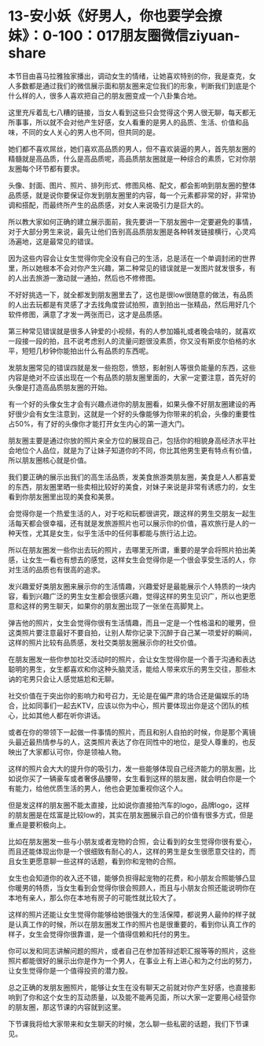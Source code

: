 # 13-安小妖《好男人，你也要学会撩妹》：0-100：017朋友圈微信ziyuan-share

本节目由喜马拉雅独家播出，调动女生的情绪，让她喜欢特别的你，我是查克，女人多数都是通过我们的微信展示面和朋友圈来定位我们的形象，判断我们到底是个什么样的人，很多人喜欢把自己的朋友圈变成一个八卦集合地。

这里充斥着乱七八糟的链接，当女人看到这些只会觉得这个男人很无聊，每天都无所事事，所以就不会对他产生好感，女人看重的是男人的品质、生活、价值和品味，不同的女人关心的男人也不同，但共同的是。

她们都不喜欢屌丝，她们喜欢高品质的男人，但不喜欢装逼的男人，首先朋友圈的精髓就是高品质，什么是高品质呢，高品质朋友圈就是一种综合的素质，它对你朋友圈每个环节都有要求。

头像、封面、图片、照片、排列形式、修图风格、配文，都会影响到朋友圈的整体品质感，就是说你要保证你发到朋友圈里的内容，每一个元素都非常的好，非常协调和搭配，而最终所产生的品质感，对女人来说吸引力是巨大的。

所以教大家如何正确的建立展示面前，我先要讲一下朋友圈中一定要避免的事情，对于大部分男生来说，最先让他们告别高品质朋友圈是各种转发链接横行，心灵鸡汤遍地，这是最常见的错误。

因为这些内容会让女生觉得你完全没有自己的生活，总是活在一个单调封闭的世界里，所以她根本不会对你产生兴趣，第二种常见的错误就是一发图片就发很多，有的人出去旅游一激动就一通拍，然后也不修修图。

不好好挑选一下，就全都发到朋友圈里去了，这也是很low很随意的做法，有品质的人出去玩都是有灵感了才去找角度尝试拍照，直到拍出一张精品，然后用好几个软件修图，满意了才发一两张而已，这才是品质感。

第三种常见错误就是很多人钟爱的小视频，有的人参加婚礼或者晚会啥的，就喜欢一段接一段的拍，且不说考虑别人的流量问题很没素质，你又没有斯皮尔伯格的水平，短短几秒钟你能拍出什么有品质的东西呢。

发朋友圈常见的错误四就是发一些抱怨，愤怒，影射别人等很负能量的东西，这些内容是绝对不应该出现在一个有品质的朋友圈里面的，大家一定要注意，首先好的头像是打造高品质朋友圈的开始。

有一个好的头像女生才会有兴趣点进你的朋友圈看，如果头像不好朋友圈建设的再好很少会有女生注意到，这就是一个好的头像能够为你带来的机会，头像的重要性占50%，有了好的头像你才能打开女生内心的第一道大门。

朋友圈主要是通过你放的照片来全方位的展现自己，包括你的相貌身高经济水平社会地位个人品位，就是为了让妹子知道你的不同，你比其他男生更有特点有价值，所以朋友圈核心就是价值。

我们要正确的展示出我们的高生活品质，发美食旅游类朋友圈，美食是人人都喜爱的东西，朋友圈里晒一些卖相比较好的美食，对妹子来说是非常有诱惑力的，女生看到你朋友圈里出现的美食和美景。

会觉得你是一个热爱生活的人，对于吃和玩都很讲究，跟这样的男生交朋友一起生活每天都会很幸福，还有就是发旅游照片也可以展示你的价值，喜欢旅行是人的一种天性，尤其是女生，似乎生活中的任何事都能与旅行沾上边。

所以在朋友圈发一些你出去玩的照片，去哪里无所谓，重要的是学会将照片拍出美感，让女生一看也有想去的感觉，这样女生会觉得你是一个很会享受生活的人，你对生活的品质也有很高的追求。

发兴趣爱好类朋友圈来展示你的生活情趣，兴趣爱好是最能展示个人特质的一块内容，看到兴趣广泛的男生女生都会很感兴趣，觉得这样的男生见识广，所以也更愿意和这样的男生聊天，如果你的朋友圈出现了一张坐在高脚凳上。

弹吉他的照片，女生会觉得你很有生活情趣，而且一定是一个性格温和的暖男，但这类照片要注意最好不要自拍，让别人帮你记录下沉醉于自己某一项爱好的瞬间，这样的照片比较有品质感，发社交类朋友圈展示你的社交价值。

在朋友圈发一些你参加社交活动时的照片，会让女生觉得你是一个善于沟通和表达聪明的男生，女生都喜欢和你这种头脑灵活，能给人带来欢乐的男生交往，那些木讷的宅男只会让人感觉尴尬和无聊。

社交价值在于突出你的影响力和号召力，无论是在偏严肃的场合还是偏娱乐的场合，比如同事们一起去KTV，应该以你为中心，照片要体现出你是这个团队的核心，比如其他人都在听你讲话。

或者在你的带领下一起做一件事情的照片，而且和别人自拍的时候，你是那个离镜头最近最热情参与的人，这类照片表达了你在同性中的地位，是受人尊重的，也反映出了大家都认可你，你是领袖人物。

这样的照片会大大的提升你的吸引力，发一些能够体现自己经济能力的朋友圈，比如说你买了一辆豪车或者奢侈品腰带，女生看到这样的朋友圈，就会明白你是一个有能力，给他优质生活的男人，他也会更加重视你这个人。

但是发这样的朋友圈不能太直接，比如说你直接拍汽车的logo，品牌logo，这样的朋友圈是在炫富是比较low的，其实在朋友圈展示自己的价值有很多方式，但是重点是要积极向上。

比如在朋友圈发一些与小朋友或者宠物的合照，会让看到的女生觉得你很有爱心，而且还能体现出你是一个很细致有耐心的人，这样的男生是女生很愿意交往的，而且女生更愿意聊一些这样的话题，看到你和宠物的合照。

女生也会知道你的收入还不错，能够负担得起宠物的花费，和小朋友合照能够凸显你暖男的特质，当女生看到会觉得你很会照顾人，而且与小朋友合照还能说明你在本地有亲人，那么你在本地有房子的可能性就比较大了。

这样的照片还能让女生觉得你能够给她很强大的生活保障，都说男人最帅的样子就是认真工作的时候，所以在朋友圈发工作的照片也是很重要的，看到你认真工作的样子，女生会觉得你很靠谱，是一个值得信赖和托付的男生。

你可以发和同志讲解问题的照片，或者自己在参加答辩述职汇报等等的照片，这些照片都能很好的展示出你是作为一个男人，在事业上有上进心和为之付出的努力，让女生觉得你是一个值得投资的潜力股。

总之正确的发朋友圈照片，能够让女生在没有聊天之前就对你产生好感，也直接影响到了你和这个女生的互动质量，以及能不能再见面，所以大家一定要用心经营你的朋友圈，那这节课的内容就到这里。

下节课我将给大家带来和女生聊天的时候，怎么聊一些私密的话题，我们下节课见。